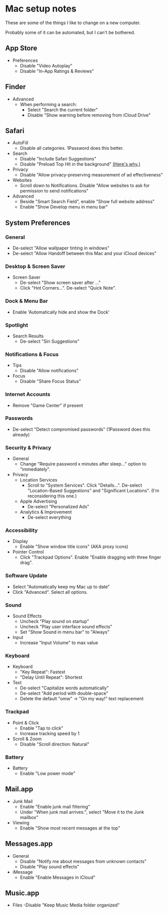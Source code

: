 # Mac setup notes

These are some of the things I like to change on a new computer.

Probably some of it can be automated, but I can't be bothered.

## App Store

- Preferences
  - Disable "Video Autoplay"
  - Disable "In-App Ratings & Reviews"

## Finder

- Advanced
  - When performing a search:
    - Select "Search the current folder"
    - Disable "Show warning before removing from iCloud Drive"

## Safari

- AutoFill
  - Disable all categories. 1Password does this better.
- Search
  - Disable "Include Safari Suggestions"
  - Disable "Preload Top Hit in the background" [(Here's why.)](https://lapcatsoftware.com/articles/preload-top-hit.html)
- Privacy
  - Disable "Allow privacy-preserving measurement of ad effectiveness"
- Websites
  - Scroll down to Notifications. Disable "Allow websites to ask for permission to send notifications"
- Advanced
  - Beside "Smart Search Field", enable "Show full website address"
  - Enable "Show Develop menu in menu bar"

## System Preferences

### General

- De-select "Allow wallpaper tinting in windows"
- De-select "Allow Handoff between this Mac and your iCloud devices"

### Desktop & Screen Saver

- Screen Saver
  - De-select "Show screen saver after ..."
  - Click "Hot Corners...". De-select "Quick Note".

### Dock & Menu Bar

- Enable 'Automatically hide and show the Dock'

### Spotlight

- Search Results
  - De-select "Siri Suggestions"

### Notifications & Focus

- Tips
  - Disable "Allow notifications"
- Focus
  - Disable "Share Focus Status"

### Internet Accounts

- Remove "Game Center" if present

### Passwords

- De-select "Detect compromised passwords" (1Password does this already)

### Security & Privacy

- General
  - Change "Require password x minutes after sleep..." option to "immediately".
- Privacy
  - Location Services
    - Scroll to "System Services". Click "Details...". De-select "Location-Based Suggestions" and "Significant Locations". (I'm reconsidering this one.)
  - Apple Advertising
    - De-select "Personalized Ads"
  - Analytics & Improvement
    - De-select everything

### Accessibility

- Display
  - Enable "Show window title icons" (AKA proxy icons)
- Pointer Control
  - Click "Trackpad Options". Enable "Enable dragging with three finger drag".

### Software Update

- Select "Automatically keep my Mac up to date"
- Click "Advanced". Select all options.

### Sound

- Sound Effects
  - Uncheck "Play sound on startup"
  - Uncheck "Play user interface sound effects"
  - Set "Show Sound in menu bar" to "Always"
- Input
  - Increase "Input Volume" to max value

### Keyboard

- Keyboard
  - "Key Repeat": Fastest
  - "Delay Until Repeat": Shortest
- Text
  - De-select "Capitalize words automatically"
  - De-select "Add period with double-space"
  - Delete the default "omw" -> "On my way!" text replacement

### Trackpad

- Point & Click
  - Enable "Tap to click"
  - Increase tracking speed by 1
- Scroll & Zoom
  - Disable "Scroll direction: Natural"

### Battery

- Battery
  - Enable "Low power mode"

## Mail.app

- Junk Mail
  - Enable "Enable junk mail filtering"
  - Under "When junk mail arrives:", select "Move it to the Junk mailbox"
- Viewing
  - Enable "Show most recent messages at the top"

## Messages.app

- General
  - Disable "Notify me about messages from unknown contacts"
  - Disable "Play sound effects"
- iMessage
  - Enable "Enable Messages in iCloud"

## Music.app

- Files
  -Disable "Keep Music Media folder organized"
